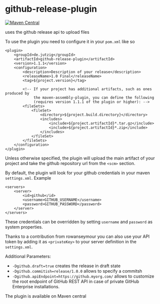 github-release-plugin
=====================

[![Maven Central](https://maven-badges.herokuapp.com/maven-central/de.jutzig/github-release-plugin/badge.svg)](https://maven-badges.herokuapp.com/maven-central/de.jutzig/github-release-plugin)

uses the github release api to upload files

To use the plugin you need to configure it in your `pom.xml` like so

```
<plugin>
    <groupId>de.jutzig</groupId>
    <artifactId>github-release-plugin</artifactId>
    <version>1.1.1</version>
    <configuration>
        <description>Description of your release</description>
        <releaseName>1.0 Final</releaseName>
        <tag>${project.version}</tag>
        
        <!-- If your project has additional artifacts, such as ones produced by
             the maven-assembly-plugin, you can define the following
             (requires version 1.1.1 of the plugin or higher): -->
        <fileSets>
            <fileSet>
                <directory>${project.build.directory}</directory>
                <includes>
                    <include>${project.artifactId}*.tar.gz</include>
                    <include>${project.artifactId}*.zip</include>
                </includes>
            </fileSet>
        </fileSets>
    </configuration>
</plugin>
```

Unless otherwise specified, the plugin will upload the main artifact of your project and take the github repository url from the `<scm>` section.

By default, the plugin will look for your github credentials in your maven `settings.xml`. Example
```
<servers>
    <server>
        <id>github</id>
        <username>GITHUB_USERNAME</username>
        <password>GITHUB_PASSWORD</password>
    </server>
</servers>
```

These credentials can be overridden by setting `username` and `password` as system properties.

Thanks to a contribution from rowanseymour you can also use your API token by adding it as `<privateKey>` to your server definition in the `settings.xml`.

Additional Parameters:

 * `-Dgithub.draft=true` creates the release in draft state
 * `-Dgithub.commitish=release/1.0.0` allows to specify a commitsh
 * `-Dgithub.apiEndpoint=https://github.myorg.com/` allows to customize the root endpoint of GitHub REST API in case of private GitHub Enterprise installations.

The plugin is available on Maven central
